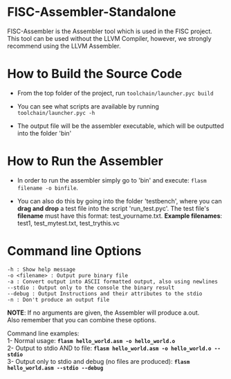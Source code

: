 # FISC-Assembler-Standalone
FISC-Assembler is the Assembler tool which is used in the FISC project.
This tool can be used without the LLVM Compiler, however, we strongly recommend using the LLVM Assembler. 

# How to Build the Source Code
* From the top folder of the project, run `toolchain/launcher.pyc build`

* You can see what scripts are available by running `toolchain/launcher.pyc -h`

* The output file will be the assembler executable, which will be outputted into the folder 'bin'

# How to Run the Assembler

* In order to run the assembler simply go to 'bin' and execute:
 `flasm filename -o binfile`.

* You can also do this by going into the folder 'testbench', where you can **drag and drop** a test file into the script 'run_test.pyc'. The test file's **filename** must have this format: test_yourname.txt.
**Example filenames**: test1, test_mytest.txt, test_trythis.vc

# Command line Options
`-h : Show help message`  
`-o <filename> : Output pure binary file`  
`-a : Convert output into ASCII formatted output, also using newlines`  
`--stdio : Output only to the console the binary result`  
`--debug : Output Instructions and their attributes to the stdio`  
`-n : Don't produce an output file`  
  
**NOTE**: If no arguments are given, the Assembler will produce a.out.  
Also remember that you can combine these options.

Command line examples:  
1- Normal usage: **`flasm hello_world.asm -o hello_world.o`**  
2- Output to stdio AND to file: **`flasm hello_world.asm -o hello_world.o --stdio`**  
3- Output only to stdio and debug (no files are produced): **`flasm hello_world.asm --stdio --debug`**  

